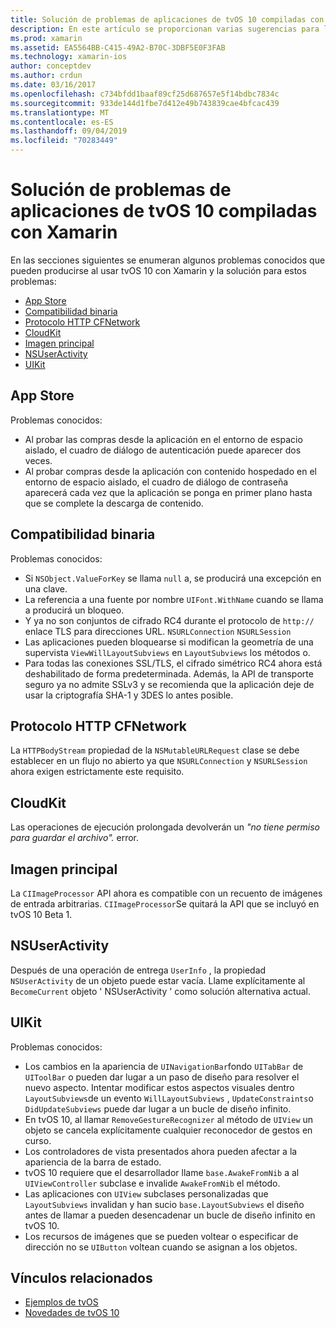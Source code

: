 ```yaml
---
title: Solución de problemas de aplicaciones de tvOS 10 compiladas con Xamarin
description: En este artículo se proporcionan varias sugerencias para la solución de problemas para trabajar con tvOS 10 en aplicaciones de Xamarin. Describe los problemas relacionados con App Store, la compatibilidad binaria, CFNetwork HttpProtocol, CloudKit, Core Image, NSUserActivity y UIKit.
ms.prod: xamarin
ms.assetid: EA5564BB-C415-49A2-B70C-3DBF5E0F3FAB
ms.technology: xamarin-ios
author: conceptdev
ms.author: crdun
ms.date: 03/16/2017
ms.openlocfilehash: c734bfdd1baaf89cf25d687657e5f14bdbc7834c
ms.sourcegitcommit: 933de144d1fbe7d412e49b743839cae4bfcac439
ms.translationtype: MT
ms.contentlocale: es-ES
ms.lasthandoff: 09/04/2019
ms.locfileid: "70283449"
---
```

# <a name="troubleshooting-tvos-10-apps-built-with-xamarin"></a>Solución de problemas de aplicaciones de tvOS 10 compiladas con Xamarin

En las secciones siguientes se enumeran algunos problemas conocidos que pueden producirse al usar tvOS 10 con Xamarin y la solución para estos problemas:

- [App Store](#App-Store)
- [Compatibilidad binaria](#Binary-Compatibility)
- [Protocolo HTTP CFNetwork](#CFNetwork-HTTP-Protocol)
- [CloudKit](#CloudKit)
- [Imagen principal](#CoreImage)
- [NSUserActivity](#NSUserActivity)
- [UIKit](#UIKit)

<a name="App-Store" />

## <a name="app-store"></a>App Store

Problemas conocidos:

- Al probar las compras desde la aplicación en el entorno de espacio aislado, el cuadro de diálogo de autenticación puede aparecer dos veces.
- Al probar compras desde la aplicación con contenido hospedado en el entorno de espacio aislado, el cuadro de diálogo de contraseña aparecerá cada vez que la aplicación se ponga en primer plano hasta que se complete la descarga de contenido.

<a name="Binary-Compatibility" />

## <a name="binary-compatibility"></a>Compatibilidad binaria

Problemas conocidos:

- Si `NSObject.ValueForKey` se llama `null` a, se producirá una excepción en una clave.
- La referencia a una fuente por nombre `UIFont.WithName` cuando se llama a producirá un bloqueo.
- Y ya no son conjuntos de cifrado RC4 durante el protocolo de `http://` enlace TLS para direcciones URL. `NSURLConnection` `NSURLSession`
- Las aplicaciones pueden bloquearse si modifican la geometría de una supervista `ViewWillLayoutSubviews` en `LayoutSubviews` los métodos o.
- Para todas las conexiones SSL/TLS, el cifrado simétrico RC4 ahora está deshabilitado de forma predeterminada. Además, la API de transporte seguro ya no admite SSLv3 y se recomienda que la aplicación deje de usar la criptografía SHA-1 y 3DES lo antes posible.

<a name="CFNetwork-HTTP-Protocol" />

## <a name="cfnetwork-http-protocol"></a>Protocolo HTTP CFNetwork

La `HTTPBodyStream` propiedad de la `NSMutableURLRequest` clase se debe establecer en un flujo no abierto ya que `NSURLConnection` y `NSURLSession` ahora exigen estrictamente este requisito.

<a name="CloudKit" />

## <a name="cloudkit"></a>CloudKit

Las operaciones de ejecución prolongada devolverán un _"no tiene permiso para guardar el archivo"._ error.

<a name="CoreImage" />

## <a name="core-image"></a>Imagen principal

La `CIImageProcessor` API ahora es compatible con un recuento de imágenes de entrada arbitrarias. `CIImageProcessor`Se quitará la API que se incluyó en tvOS 10 Beta 1.

<a name="NSUserActivity" />

## <a name="nsuseractivity"></a>NSUserActivity

Después de una operación de entrega `UserInfo` , la propiedad `NSUserActivity` de un objeto puede estar vacía. Llame explícitamente al `BecomeCurrent` objeto ' NSUserActivity ' como solución alternativa actual.

<a name="UIKit" />

## <a name="uikit"></a>UIKit

Problemas conocidos:

- Los cambios en la apariencia de `UINavigationBar`fondo `UITabBar` de `UIToolBar` o pueden dar lugar a un paso de diseño para resolver el nuevo aspecto. Intentar modificar estos aspectos visuales dentro `LayoutSubviews`de un evento `WillLayoutSubviews` , `UpdateConstraints`o `DidUpdateSubviews` puede dar lugar a un bucle de diseño infinito.
- En tvOS 10, al llamar `RemoveGestureRecognizer` al método de `UIView` un objeto se cancela explícitamente cualquier reconocedor de gestos en curso.
- Los controladores de vista presentados ahora pueden afectar a la apariencia de la barra de estado.
- tvOS 10 requiere que el desarrollador llame `base.AwakeFromNib` a al `UIViewController` subclase e invalide `AwakeFromNib` el método.
- Las aplicaciones con `UIView` subclases personalizadas que `LayoutSubviews` invalidan y han sucio `base.LayoutSubviews` el diseño antes de llamar a pueden desencadenar un bucle de diseño infinito en tvOS 10.
- Los recursos de imágenes que se pueden voltear o especificar de dirección no se `UIButton` voltean cuando se asignan a los objetos.

## <a name="related-links"></a>Vínculos relacionados

- [Ejemplos de tvOS](https://docs.microsoft.com/samples/browse/?products=xamarin&term=Xamarin.iOS+tvOS)
- [Novedades de tvOS 10](https://developer.apple.com/library/prerelease/content/releasenotes/General/WhatsNewinTVOS/Articles/tvOS10.html#//apple_ref/doc/uid/TP40017259-SW1)
